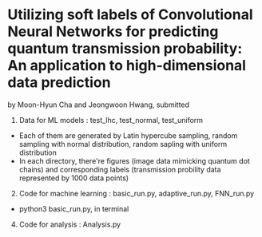 # Utilizing soft labels of Convolutional Neural Networks for predicting quantum transmission probability: An application to high-dimensional data prediction

by Moon-Hyun Cha and Jeongwoon Hwang, submitted

1. Data for ML models : test_lhc, test_normal, test_uniform
* Each of them are generated by Latin hypercube sampling, random sampling with normal distribution, random sapling with uniform distribution
* In each directory, there're figures (image data mimicking quantum dot chains) and corresponding labels (transmission probility data represented by 1000 data points)

2. Code for machine learning : basic_run.py, adaptive_run.py, FNN_run.py
* python3 basic_run.py, in terminal
 
4. Code for analysis : Analysis.py
